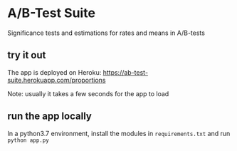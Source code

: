 # A/B-Test Suite

Significance tests and estimations for rates and means in A/B-tests

## try it out

The app is deployed on Heroku: https://ab-test-suite.herokuapp.com/proportions

Note: usually it takes a few seconds for the app to load

## run the app locally
In a python3.7 environment, install the modules in `requirements.txt` and run `python app.py`